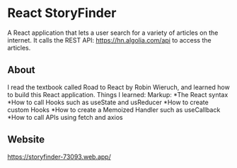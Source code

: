 # React StoryFinder
A React application that lets a user search for a variety of articles on the internet. It calls the REST API: https://hn.algolia.com/api
to access the articles.

## About
I read the textbook called Road to React by Robin Wieruch, and learned how to build this React application.
Things I learned:
Markup: *The React syntax
*How to call Hooks such as useState and usReducer
*How to create custom Hooks
*How to create a Memoized Handler such as useCallback
*How to call APIs using fetch and axios 

## Website
https://storyfinder-73093.web.app/
